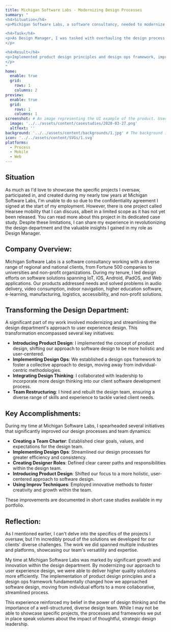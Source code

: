 ```yaml
---
title: Michigan Software Labs - Modernizing Design Processes
summary: "
<h4>Situation</h4>
<p>Michigan Software Labs, a software consultancy, needed to modernize its design department to meet diverse client needs.</p>

<h4>Task</h4>
<p>As Design Manager, I was tasked with overhauling the design process and rebuilding the team.
</p>

<h4>Result</h4>  
<p>Implemented product design principles and design ops framework, improving efficiency and collaboration. Created a team charter, defined designer roles, and introduced improv techniques for creativity. These changes led to higher quality solutions and a more versatile, skilled design team capable of tackling complex projects across various industries and platforms.
</p>
"
home:
  enable: true
  grid:
    rows: 1
    columns: 2
preview:
  enable: true
  grid:
    rows: 1
    columns: 1
screenshot: # An image representing the UI example of the product. Used in preview cards
  image: '../../assets/content/casestudies/2020-03-27.png'
  altText: ''
background: '../../assets/content/backgrounds/1.jpg' # The background image used for preview cards
icon: '../../assets/content/SVGs/1.svg'
platforms:
  - Process
  - Mobile
  - Web
---
```


## Situation

As much as I'd love to showcase the specific projects I oversaw, participated in, and created during my nearly tow years at Michigan Software Labs, I'm unable to do so due to the confidentiality agreement I signed at the start of my employment. However, there is one project called Hearsee mobility that I can discuss, albeit in a limited scope as it has not yet been released. You can read more about this project in its dedicated case study. Despite these limitations, I can share my experience in revolutionizing the design department and the valuable insights I gained in my role as Design Manager.

## Company Overview:

Michigan Software Labs is a software consultancy working with a diverse range of regional and national clients, from Fortune 500 companies to universities and non-profit organizations. During my tenure, I led design efforts on software solutions spanning IoT, iOS, Android, iPadOS, and Web applications. Our products addressed needs and solved problems in audio delivery, video consumption, indoor navigation, higher education software, e-learning, manufacturing, logistics, accessibility, and non-profit solutions.

## Transforming the Design Department:

A significant part of my work involved modernizing and streamlining the design department's approach to user experience design. This transformation encompassed several key initiatives:

- **Introducing Product Design**: I implemented the concept of product design, shifting our approach to software design to be more holistic and user-centered.
- **Implementing Design Ops**: We established a design ops framework to foster a collective approach to design, moving away from individual-centric methodologies.
- **Integrating Design Thinking**: I collaborated with leadership to incorporate more design thinking into our client software development process.
- **Team Restructuring**: I hired and rebuilt the design team, ensuring a diverse range of skills and experience to tackle varied client needs.

## Key Accomplishments:

During my time at Michigan Software Labs, I spearheaded several initiatives that significantly improved our design processes and team dynamics:

- **Creating a Team Charter**: Established clear goals, values, and expectations for the design team.
- **Implementing Design Ops**: Streamlined our design processes for greater efficiency and consistency.
- **Creating Designer Roles**: Defined clear career paths and responsibilities within the design team.
- **Introducing Product Design**: Shifted our focus to a more holistic, user-centered approach to software design.
- **Using Improv Techniques**: Employed innovative methods to foster creativity and growth within the team.

These improvements are documented in short case studies available in my portfolio.

## Reflection:

As I mentioned earlier, I can't delve into the specifics of the projects I oversaw, but I'm incredibly proud of the solutions we developed for our clients' diverse challenges. The work we did spanned multiple industries and platforms, showcasing our team's versatility and expertise.

My time at Michigan Software Labs was marked by significant growth and innovation within the design department. By modernizing our approach to user experience design, we were able to deliver higher quality solutions more efficiently. The implementation of product design principles and a design ops framework fundamentally changed how we approached software design, moving from individual efforts to a more collaborative, streamlined process.

This experience reinforced my belief in the power of design thinking and the importance of a well-structured, diverse design team. While I may not be able to showcase specific projects, the processes and frameworks we put in place speak volumes about the impact of thoughtful, strategic design leadership.
